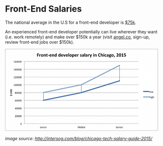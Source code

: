 # Front-End Salaries

The national average in the U.S for a front-end developer is [$75k](http://www.glassdoor.com/Salaries/front-end-web-developer-salary-SRCH_KO0,23.htm). 

An experienced front-end developer potentially can live wherever they want (i.e. work remotely) and make over $150k a year (visit [angel.co](https://angel.co/jobs), sign-up, review front-end jobs over $150k).

![](../images/front-end-salary.png "http://intersog.com/blog/chicago-tech-salary-guide-2015/")

<cite>image source: <a href="http://intersog.com/blog/chicago-tech-salary-guide-2015/">http://intersog.com/blog/chicago-tech-salary-guide-2015/</a></cite>












 






